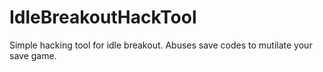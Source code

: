# IdleBreakoutHackTool
Simple hacking tool for idle breakout. Abuses save codes to mutilate your save game.
